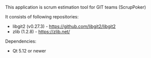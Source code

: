 This application is scrum estimation tool for GIT teams (ScrupPoker)

It consists of following repositories:
* libgit2 (v0.27.3) - https://github.com/libgit2/libgit2
* zlib (1.2.8) - https://zlib.net/

Dependencies:
* Qt 5.12 or newer